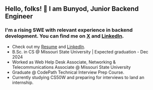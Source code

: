 ## Hello, folks! 👋 I am Bunyod, Junior Backend Engineer

### I'm a rising SWE with relevant experience in backend development. You can find me on [X][1] and [LinkedIn][2].

[1]: https://twitter.com/babdusaid0v
[2]: https://www.linkedin.com/in/bunyodabdusaidov

* Check out my [Resume](https://gist.github.com/bunyodabdusaidov/92e929ae4dd471820b6b2479d9ff26d7) and [LinkedIn](https://www.linkedin.com/in/bunyodabdusaidov).
* B.Sc. in CS @ Missouri State University | Expected graduation - Dec 2024 
* Worked as Web Help Desk Associate, Networking & Telecommunications Associate @ Missouri State University
* Graduate @ CodePath Technical Interview Prep Course.
* Currently studying CS50W and preparing for interviews to land an internship.









